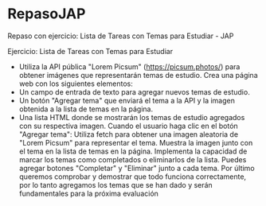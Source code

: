 # RepasoJAP
Repaso con ejercicio: Lista de Tareas con Temas para Estudiar - JAP


Ejercicio: Lista de Tareas con Temas para Estudiar
- Utiliza la API pública "Lorem Picsum" (https://picsum.photos/) para obtener
imágenes que representarán temas de estudio.
Crea una página web con los siguientes elementos:
- Un campo de entrada de texto para agregar nuevos temas de estudio.
- Un botón "Agregar tema" que enviará el tema a la API y la imagen obtenida a
la lista de temas en la página.
- Una lista HTML donde se mostrarán los temas de estudio agregados con su
respectiva imagen.
Cuando el usuario haga clic en el botón "Agregar tema":
Utiliza fetch para obtener una imagen aleatoria de "Lorem Picsum" para representar
el tema.
Muestra la imagen junto con el tema en la lista de temas en la página.
Implementa la capacidad de marcar los temas como completados o eliminarlos de
la lista. Puedes agregar botones "Completar" y "Eliminar" junto a cada tema.
Por último queremos comprobar y demostrar que todo funciona correctamente, por
lo tanto agregamos los temas que se han dado y serán fundamentales para la
próxima evaluación
